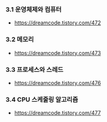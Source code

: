 ### 3.1 운영체제와 컴퓨터

- https://dreamcode.tistory.com/472

### 3.2 메모리

- https://dreamcode.tistory.com/473

### 3.3 프로세스와 스레드

- https://dreamcode.tistory.com/476

### 3.4 CPU 스케줄링 알고리즘

- https://dreamcode.tistory.com/477
